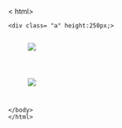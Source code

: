 < html>
<html lang="en" dir="ltr">
  <head>
    <meta charset="utf-8">
    <title>Weather App</title>
<link rel="stylesheet" href="styles.css">
  </head>
  <body>

    <div class= "a" height:250px;>
<figure class= "swing">
  <img src="Ankit hans.jfif" alt="">
</figure>

<figure class= "swing">
  <img src="Zaid.jfif" >
</figure>

<figure class= "swing">
  <img src="Rishabh.jfif" alt="">
</figure>

<figure class= "swing">
  <img src="Raghav.jfif" alt="">
</figure>

</div>

<div class= "b" height:250px;>
<figure class= "swing">
<img src="Ankit hans.jfif" alt="">
</figure>

<figure class= "swing">
<img src="Zaid.jfif" >
</figure>

<figure class= "swing">
<img src="Rishabh.jfif" alt="">
</figure>

<figure class= "swing">
<img src="Raghav.jfif" alt="">
</figure>

</div>





    </body>
    </html>
